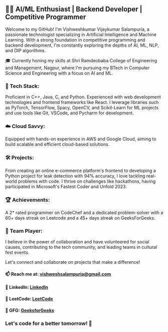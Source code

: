 ## 👨‍💻 AI/ML Enthusiast | Backend Developer | Competitive Programmer

Welcome to my GitHub! I'm Vishweshkumar Vijaykumar Salampuria, a passionate technologist specializing in Artificial Intelligence and Machine Learning. With a strong foundation in competitive programming and backend development, I'm constantly exploring the depths of AI, ML, NLP, and DIP algorithms.

🎓 Currently honing my skills at Shri Ramdeobaba College of Engineering and Management, Nagpur, where I'm pursuing my BTech in Computer Science and Engineering with a focus on AI and ML.

### 🔧 Tech Stack:
Proficient in C++, Java, C, and Python. Experienced with web development technologies and frontend frameworks like React. I leverage libraries such as PyTorch, TensorFlow, Spacy, OpenCV, and Scikit-Learn for ML projects and use tools like Git, VSCode, and Pycharm for development.

### ☁️ Cloud Savvy:
Equipped with hands-on experience in AWS and Google Cloud, aiming to build scalable and efficient cloud-based solutions.

### 🛠️ Projects: 
From creating an online e-commerce platform's frontend to developing a Python project for leak detection with 94% accuracy, I love tackling real-world problems with code. I thrive on challenges like hackathons, having participated in Microsoft's Fastest Coder and Unfold 2023.

### 🏆 Achievements:
A 2* rated programmer on CodeChef and a dedicated problem-solver with a 60+ days streak on Leetcode and a 45+ days streak on GeeksForGeeks.

### 🤝 Team Player: 
I believe in the power of collaboration and have volunteered for social causes, contributing to the tech community, and leading teams in cultural fest events.

Let's connect and collaborate on projects that make a difference!

#### 📫 Reach me at: [vishweshsalampuria@gmail.com](mailto:vishweshsalampuria@gmail.com)
#### 🔗 LinkedIn: [LinkedIn](https://www.linkedin.com/in/vishwesh-salampuria)
#### 🧩 LeetCode: [LeetCode](https://leetcode.com/Vishu_1812)
#### 🏅 GFG: [GeeksforGeeks](https://auth.geeksforgeeks.org/user/vishweshsalampuria)

### Let's code for a better tomorrow! 🚀


